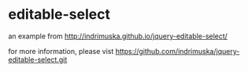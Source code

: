 # editable-select
an example from http://indrimuska.github.io/jquery-editable-select/

for more information, please vist https://github.com/indrimuska/jquery-editable-select.git